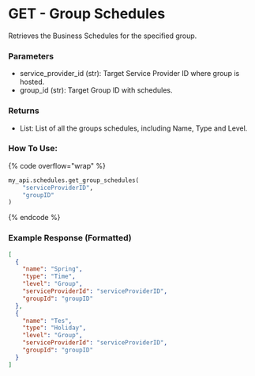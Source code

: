 # GET - Group Schedules

Retrieves the Business Schedules for the specified group.

### Parameters&#x20;

* service\_provider\_id (str): Target Service Provider ID where group is hosted.
* group\_id (str): Target Group ID with schedules.

### Returns

* List: List of all the groups schedules, including Name, Type and Level.

### How To Use:

{% code overflow="wrap" %}
```python
my_api.schedules.get_group_schedules(
    "serviceProviderID",
    "groupID"
)
```
{% endcode %}

### Example Response (Formatted)

```json
[
  {
    "name": "Spring",
    "type": "Time",
    "level": "Group",
    "serviceProviderId": "serviceProviderID",
    "groupId": "groupID"
  },
  {
    "name": "Tes",
    "type": "Holiday",
    "level": "Group",
    "serviceProviderId": "serviceProviderID",
    "groupId": "groupID"
  }
]
```
